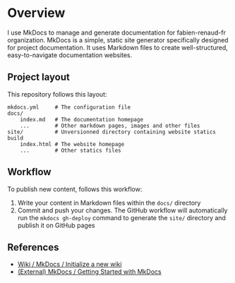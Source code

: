 # Overview

I use MkDocs to manage and generate documentation for fabien-renaud-fr organization. MkDocs is a simple, static site
generator specifically designed for project documentation. It uses Markdown files to create well-structured,
easy-to-navigate documentation websites.

## Project layout

This repository follows this layout:

```
mkdocs.yml     # The configuration file
docs/
    index.md   # The documentation homepage
    ...        # Other markdown pages, images and other files
site/          # Unversionned directory containing website statics build 
    index.html # The website homepage
    ...        # Other statics files
```

## Workflow

To publish new content, follows this workflow:

1. Write your content in Markdown files within the `docs/` directory
2. Commit and push your changes. The GitHub workflow will automatically run the `mkdocs gh-deploy` command to generate
   the `site/` directory and publish it on GitHub pages

## References

- [Wiki / MkDocs / Initialize a new wiki](./initialize-a-new-wiki.md)
- [(External) MkDocs / Getting Started with MkDocs](https://www.mkdocs.org/getting-started)
